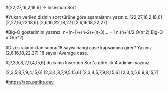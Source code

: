 #[22,27,16,2,18,6] -> Insertion Sort

#Yukarı verilen dizinin sort türüne göre aşamalarını yazınız.
[22,27,16,2,18,6]
[2,27,16,22,18,6]
[2,6,16,22,18,27]
[2,6,16,18,22,27]

#Big-O gösterimini yazınız.
n+(n-1)+(n-2)+(n-3)... +1
n.(n+1)/2
O(n^2) 
Big-O = O(n^2) 

#Dizi sıralandıktan sonra 18 sayısı hangi case kapsamına girer? Yazınız
[2,6,16,18,22,27]
18 sayısı Avarage case.

#[7,3,5,8,2,9,4,15,6] dizisinin Insertion Sort'a göre ilk 4 adımını yazınız.

[2,3,5,8,7,9,4,15,6]
[2,3,4,8,7,9,5,15,6]
[2,3,4,5,7,9,8,15,6]
[2,3,4,5,6,9,8,15,7]

#https://app.patika.dev